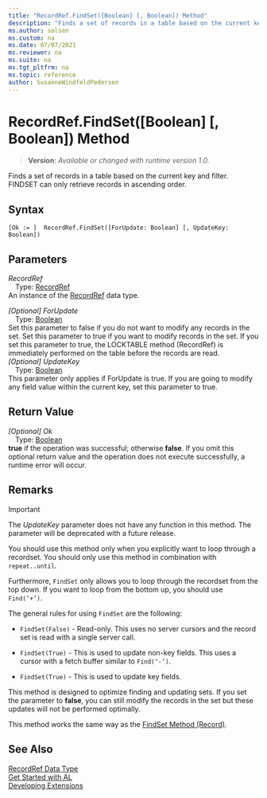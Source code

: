 ```yaml
---
title: "RecordRef.FindSet([Boolean] [, Boolean]) Method"
description: "Finds a set of records in a table based on the current key and filter."
ms.author: solsen
ms.custom: na
ms.date: 07/07/2021
ms.reviewer: na
ms.suite: na
ms.tgt_pltfrm: na
ms.topic: reference
author: SusanneWindfeldPedersen
---
```

[//]: # (START>DO_NOT_EDIT)
[//]: # (IMPORTANT:Do not edit any of the content between here and the END>DO_NOT_EDIT.)
[//]: # (Any modifications should be made in the .xml files in the ModernDev repo.)
# RecordRef.FindSet([Boolean] [, Boolean]) Method
> **Version**: _Available or changed with runtime version 1.0._

Finds a set of records in a table based on the current key and filter. FINDSET can only retrieve records in ascending order.


## Syntax
```AL
[Ok := ]  RecordRef.FindSet([ForUpdate: Boolean] [, UpdateKey: Boolean])
```
## Parameters
*RecordRef*  
&emsp;Type: [RecordRef](recordref-data-type.md)  
An instance of the [RecordRef](recordref-data-type.md) data type.  

*[Optional] ForUpdate*  
&emsp;Type: [Boolean](../boolean/boolean-data-type.md)  
Set this parameter to false if you do not want to modify any records in the set. Set this parameter to true if you want to modify records in the set. If you set this parameter to true, the LOCKTABLE method (RecordRef) is immediately performed on the table before the records are read.  
*[Optional] UpdateKey*  
&emsp;Type: [Boolean](../boolean/boolean-data-type.md)  
This parameter only applies if ForUpdate is true. If you are going to modify any field value within the current key, set this parameter to true.  


## Return Value
*[Optional] Ok*  
&emsp;Type: [Boolean](../boolean/boolean-data-type.md)  
**true** if the operation was successful; otherwise **false**.   If you omit this optional return value and the operation does not execute successfully, a runtime error will occur.  


[//]: # (IMPORTANT: END>DO_NOT_EDIT)

## Remarks

> [!IMPORTANT]  
> The *UpdateKey* parameter does not have any function in this method. The parameter will be deprecated with a future release.

You should use this method only when you explicitly want to loop through a recordset. You should only use this method in combination with `repeat..until`.  
  
Furthermore, `FindSet` only allows you to loop through the recordset from the top down. If you want to loop from the bottom up, you should use `Find(‘+’)`.  
  
The general rules for using `FindSet` are the following:  
  
- `FindSet(False)` - Read-only. This uses no server cursors and the record set is read with a single server call.  
- `FindSet(True)` - This is used to update non-key fields. This uses a cursor with a fetch buffer similar to `Find(‘-’)`.  
  
- `FindSet(True)` - This is used to update key fields.  
  
This method is designed to optimize finding and updating sets. If you set the parameter to **false**, you can still modify the records in the set but these updates will not be performed optimally.  
  
This method works the same way as the [FindSet Method (Record)](../record/record-findset-method.md).  

<!--
## Example

The following example opens table 18 **Customer** as a RecordRef variable that is named `MyRecordRef`. The [Field Method)](recordref-field-method.md) creates a FieldRef variable that is named `MyFieldRef` with the first field \(No.\). The [SetFilter Method](../fieldref/fieldref-setfilter-method.md) uses the `MyFieldRef` variable to set a filter that selects records from 30000 to 32000. `MyRecordRef.Field(2)` creates a FieldRef for the second field \(Name\). The `FindSet` method finds the set of records based on the key and the filters that have been set. The *ForUpdate* parameters and *UpdateKeys* are both set to **False**. This makes the records in the set read-only. The record ID and name of each customer in the record set is displayed in a message box until no records are left in the record set. 
  
```al
var
    MyRecordRef: RecordRef;
    MyFieldRef: FieldRef;
    Text000: Label '%1: "%2" is found in the set of records.';
begin    
    MyRecordRef.Open(18);  
    MyFieldRef := MyRecordRef.Field(1);  
    MyFieldRef.SetFilter('30000..32000');  
    MyFieldRef := MyRecordRef.Field(2);  
    if MyRecordRef.FindSet(False, False) then begin  
      repeat  
        Message(Text000 , MyRecordRef.RecordId, MyFieldRef.Value);  
      until MyRecordRef.Next = 0;  
    end;  
end;
```  
-->

## See Also
[RecordRef Data Type](recordref-data-type.md)  
[Get Started with AL](../../devenv-get-started.md)  
[Developing Extensions](../../devenv-dev-overview.md)